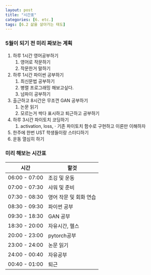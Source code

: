 ```yaml
---
layout: post
title: "시간표"
categories: [6. etc.]
tags: [6.2 삶을 살아가는 태도]
---
```


### 5월이 되기 전 미리 짜보는 계획

1. 하루 1시간 영어공부하기
    1. 영어로 작문하기
    2. 작문한거 말하기
2. 하루 1시간 파이썬 공부하기
    1. 최신문법 공부하기
    2. 병렬 프로그래밍 해보고싶다.
    3. 넘파이 공부하기
3. 출근하고 8시간은 무조껀 GAN 공부하기
    1. 논문 읽기
    2. 모르는거 싹다 표시하고 퇴근하고 공부하기
4. 하루 3시간 파이토치 코딩하기
    1. activation, loss, $\cdot$ 기존 파이토치 함수로 구현하고 이론만 이해하자
5. 한주에 한번 UST 학생들이랑 스터디하기
6. 운동 열심히 하기

### 미리 해보는 시간표

|시간|할것|
|---|---|
|06:00 - 07:00| 조깅 및 운동 |
|07:00 - 07:30| 샤워 및 준비 |
|07:30 - 08:30| 영어 작문 및 회화 연습|
|08:30 - 09:30| 파이썬 공부|
|09:30 - 18:30| GAN 공부 |
|18:30 - 20:00| 자유시간, 헬스 |
|20:00 - 23:00| pytorch공부 |
|23:00 - 24:00| 논문 읽기 |
|24:00 - 00:40| 자유공부 |
|00:40 - 01:00| 퇴근 |